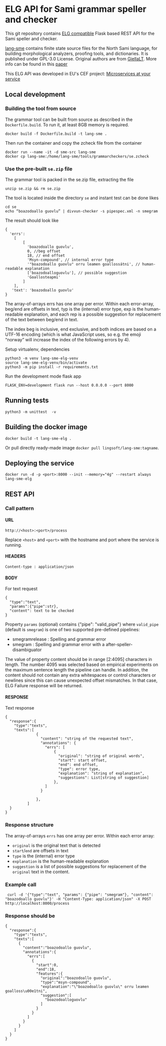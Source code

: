 # ELG API for Sami grammar speller and checker

This git repository contains [ELG compatible](https://european-language-grid.readthedocs.io/en/stable/all/A3_API/LTInternalAPI.html) Flask based REST API for the Sami speller and checker.

[lang-sme](https://github.com/giellalt/lang-sme) contains finite state source files for the North Sami language, for building morphological analyzers, proofing tools, and dictionaries. It is published under GPL-3.0 License.
Original authors are from [GiellaLT](https://giellalt.uit.no). More info can be found in this [paper](https://ep.liu.se/ecp/168/008/ecp19168008.pdf)

This ELG API was developed in EU's CEF project: [Microservices at your service](https://www.lingsoft.fi/en/microservices-at-your-service-bridging-gap-between-nlp-research-and-industry)

## Local development

### Building the tool from source

The grammar tool can be built from source as described in the `Dockerfile.build`. To run it, at least 8GB memory is required.
```
docker build -f Dockerfile.build -t lang-sme .
```

Then run the container and copy the zcheck file from the container
```
docker run --name -it -d sme-src lang-sme 
docker cp lang-sme:/home/lang-sme/tools/grammarcheckers/se.zcheck
```

### Use the pre-built `se.zip` file

The grammar tool is packed in the se.zip file, extracting the file
```
unzip se.zip && rm se.zip
```

The tool is located inside the directory `se` and instant test can be done likes
```
cd se
echo “boazodoallo guovlu” | divvun-checker -s pipespec.xml -n smegram
```

The result should look like
```
{
  'errs': 
    [
        [
          'boazodoallo guovlu',
          0, //beg offset
          18, // end offset
          'Msyn-compound', // internal error type
          '"boazodoallo guovlu" orru leamen goallossátni', // human-readable explanation
          ['boazodoalloguovlu'], // possible suggestion
          'Goallosteapmi'
        ]
    ],
   'text': 'boazodoallo guovlu'
}
```
The array-of-arrays errs has one array per error. Within each error-array, beg/end are offsets in text, typ is the (internal) error type, exp is the human-readable explanation, and each rep is a possible suggestion for replacement of the text between beg/end in text.

The index beg is inclusive, end exclusive, and both indices are based on a UTF-16 encoding (which is what JavaScript uses, so e.g. the emoji “norway” will increase the index of the following errors by 4).


Setup virtualenv, dependencies
```
python3 -m venv lang-sme-elg-venv
source lang-sme-elg-venv/bin/activate
python3 -m pip install -r requirements.txt
```

Run the development mode flask app
```
FLASK_ENV=development flask run --host 0.0.0.0 --port 8000
```

## Running tests

```
python3 -m unittest  -v
```

## Building the docker image

```
docker build -t lang-sme-elg .
```

Or pull directly ready-made image `docker pull lingsoft/lang-sme:tagname`.

## Deploying the service

```
docker run -d -p <port>:8000 --init --memory="4g" --restart always lang-sme-elg
```

## REST API

### Call pattern

#### URL

```
http://<host>:<port>/process
```

Replace `<host>` and `<port>` with the hostname and port where the 
service is running.

#### HEADERS

```
Content-type : application/json
```

#### BODY

For text request
```
{
  "type":"text",
  "params":{"pipe":str},
  "content": text to be checked
}
```

Property `params` (optional) contains {"pipe": "valid_pipe"} where `valid_pipe` (default is `smegram`) is one of two supported pre-defined pipelines: 
- smegramrelease : Spelling and grammar error
- smegram : Spelling and grammar error with a after-speller-disambiguator

The value of property content should be in range [2:4095] characters in length. The number 4095 was selected based on empirical experiments on the maximum sentence length the pipeline can handle. In addition, the content should not contain any extra whitespaces or control characters or newlines since this can cause unexpected offset mismatches. In that case, ELG Failure response will be returned.


#### RESPONSE

Text response
```
{
  "response":{
    "type":"texts",
    "texts":[
              {
                "content": "string of the requested text",
                "annotations": {
                  "errs": [
                      {
                        "original": "string of original words",
                        "start": start offset,
                        "end": end offset,
                        "type": error type,
                        "explanation": "string of explanation",
                        "suggestions": List[string of suggestion] 
                      },
                  ] 
                }
                     
              },
          ]
  }
}
```

### Response structure

The array-of-arrays `errs` has one array per error. Within each error array:
- `original` is the original text that is detected
- `start`/`end` are offsets in text
- `type` is the (internal) error type
- `explanation` is the human-readable explanation
- `suggestion` is a list of possible suggestions for replacement of the `original` text in the content.

### Example call

```
 curl -d '{"type":"text", "params": {"pipe": "smegram"}, "content": "boazodoallo guovlu"}' -H "Content-Type: application/json" -X POST http://localhost:8000/process
```

### Response should be

```
{
  "response":{
    "type":"texts",
    "texts":[
      {
        "content":"boazodoallo guovlu",
        "annotations":{
          "errs":[
            {
              "start":0,
              "end":18,
              "features":{
                "original":"boazodoallo guovlu",
                "type":"msyn-compound",
                "explanation":"\"boazodoallo guovlu\" orru leamen goalloss\u00e1tni",
                "suggestion":[
                  "boazodoalloguovlu"
                ]
              }
            }
          ]
        }
      }
    ]
  }
}
```
